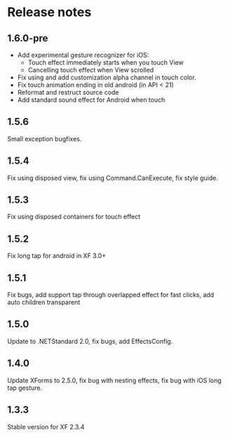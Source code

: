 # Release notes

## 1.6.0-pre
  * Add experimental gesture recognizer for iOS:
    * Touch effect immediately starts when you touch View
    * Cancelling touch effect when View scrolled
  * Fix using and add customization alpha channel in touch color.
  * Fix touch animation ending in old android (in API < 21)
  * Reformat and restruct source code
  * Add standard sound effect for Android when touch

## 1.5.6
Small exception bugfixes.

## 1.5.4 
Fix using disposed view, fix using Command.CanExecute, fix style guide.

## 1.5.3
Fix using disposed containers for touch effect

## 1.5.2
Fix long tap for android in XF 3.0+

## 1.5.1
Fix bugs, add support tap through overlapped effect for fast clicks, add auto children transparent

## 1.5.0
Update to .NETStandard 2.0, fix bugs, add EffectsConfig.

## 1.4.0
Update XForms to 2.5.0, fix bug with nesting effects, fix bug with iOS long tap gesture.

## 1.3.3
Stable version for XF 2.3.4
